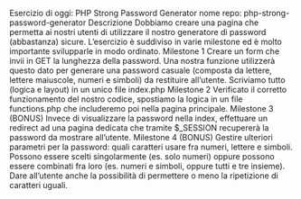 Esercizio di oggi: PHP Strong Password Generator
nome repo: php-strong-password-generator
Descrizione
Dobbiamo creare una pagina che permetta ai nostri utenti di utilizzare il nostro generatore di password (abbastanza) sicure.
L’esercizio è suddiviso in varie milestone ed è molto importante svilupparle in modo ordinato.
Milestone 1
Creare un form che invii in GET la lunghezza della password.
Una nostra funzione utilizzerà questo dato per generare una password casuale (composta da lettere, lettere maiuscole, numeri e simboli) da restituire all’utente.
Scriviamo tutto (logica e layout) in un unico file index.php
Milestone 2
Verificato il corretto funzionamento del nostro codice, spostiamo la logica in un file functions.php che includeremo poi nella pagina principale.
Milestone 3 (BONUS)
Invece di visualizzare la password nella index, effettuare un redirect ad una pagina dedicata che tramite $\_SESSION recupererà la password da mostrare all’utente.
Milestone 4 (BONUS)
Gestire ulteriori parametri per la password: quali caratteri usare fra numeri, lettere e simboli.
Possono essere scelti singolarmente (es. solo numeri) oppure possono essere combinati fra loro (es. numeri e simboli, oppure tutti e tre insieme).
Dare all’utente anche la possibilità di permettere o meno la ripetizione di caratteri uguali.
